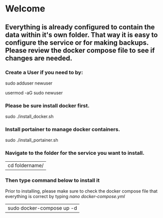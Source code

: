 # Welcome
## Everything is already configured to contain the data within it's own folder. That way it is easy to configure the service or for making backups. Please review the docker compose file to see if changes are needed.

### Create a User if you need to by:

sudo adduser newuser

usermod -aG sudo newuser

### Please be sure install docker first.

sudo ./install_docker.sh

### Install portainer to manage docker containers.

sudo ./install_portainer.sh

### Navigate to the folder for the service you want to install.
<table><tr><td>cd foldername/</td></tr></table>

###  Then type command below to install it
Prior to installing, please make sure to check the docker compose file that everything is correct by typing *nano docker-compose.yml*
<table><tr><td>sudo docker-compose up -d</td></tr></table>
